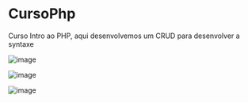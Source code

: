 # CursoPhp
Curso Intro ao PHP, aqui desenvolvemos um CRUD para desenvolver a syntaxe

![image](https://user-images.githubusercontent.com/93896739/194887615-52dc9a88-e4e3-4b96-a9d5-c03152bdce05.png)

![image](https://user-images.githubusercontent.com/93896739/194887690-c4396074-2e83-4624-b997-c346cbfae4c5.png)

![image](https://user-images.githubusercontent.com/93896739/195169964-b1e751b1-c1d1-438f-9312-fd3c8cf39d2f.png)
